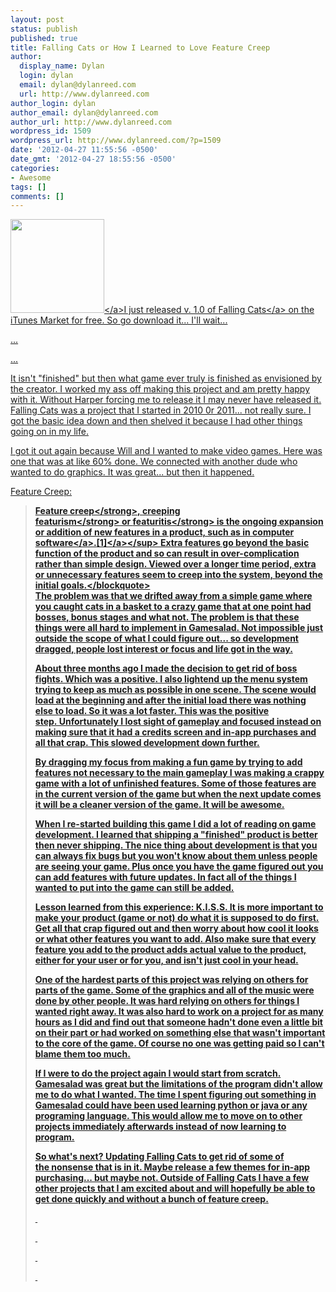 ```yaml
---
layout: post
status: publish
published: true
title: Falling Cats or How I Learned to Love Feature Creep
author:
  display_name: Dylan
  login: dylan
  email: dylan@dylanreed.com
  url: http://www.dylanreed.com
author_login: dylan
author_email: dylan@dylanreed.com
author_url: http://www.dylanreed.com
wordpress_id: 1509
wordpress_url: http://www.dylanreed.com/?p=1509
date: '2012-04-27 11:55:56 -0500'
date_gmt: '2012-04-27 18:55:56 -0500'
categories:
- Awesome
tags: []
comments: []
---
```

<p><a href="http:&#47;&#47;itunes.apple.com&#47;us&#47;app&#47;falling-cats&#47;id501160569?mt=8"><img class="alignleft size-thumbnail wp-image-1517" style="border-style: initial; border-color: initial; border-image: initial; border-width: 0px; margin: 0px;" title="falling-cats-512" src="http:&#47;&#47;www.dylanreed.com&#47;wp-content&#47;uploads&#47;2012&#47;04&#47;falling-cats-512-150x150.png" alt="" width="150" height="150" &#47;><&#47;a>I just released v. 1.0 of <a href="http:&#47;&#47;itunes.apple.com&#47;us&#47;app&#47;falling-cats&#47;id501160569?mt=8">Falling Cats<&#47;a> on the iTunes Market for free. So go download it... I'll wait...</p>
<p>...</p>
<p>...</p>
<p>It isn't "finished" but then what game ever truly is finished as envisioned by the creator. I worked my ass off making this project and am pretty happy with it. Without Harper forcing me to release it I may never have released it. Falling Cats was a project that I started in 2010 0r 2011... not really sure. I got the basic idea down and then shelved it because I had other things going on in my life.</p>
<p>I got it out again because Will and I wanted to make video games. Here was one that was at like 60% done. We connected with another dude who wanted to do graphics. It was great... but then it happened.</p>
<p>Feature Creep:</p>
<blockquote><p><strong>Feature creep<&#47;strong>,&nbsp;<strong>creeping featurism<&#47;strong>&nbsp;or&nbsp;<strong>featuritis<&#47;strong>&nbsp;is the ongoing expansion or addition of new features in a product, such as in&nbsp;<a title="Computer software" href="http:&#47;&#47;en.wikipedia.org&#47;wiki&#47;Computer_software">computer software<&#47;a>.<sup id="cite_ref-0"><a href="http:&#47;&#47;en.wikipedia.org&#47;wiki&#47;Feature_creep#cite_note-0">[1]<&#47;a><&#47;sup>&nbsp;Extra features go beyond the basic function of the product and so can result in over-complication rather than simple design. Viewed over a longer time period, extra or unnecessary features seem to creep into the system, beyond the initial goals.<&#47;blockquote><br />
The problem was that we drifted away from a simple game where you caught cats in a basket to a crazy game that at one point had bosses, bonus stages and what not. The problem is that these things were all hard to implement in Gamesalad. Not impossible just outside the scope of what I could figure out... so development dragged, people lost interest or focus and life got in the way.</p>
<p>About three months ago I made the decision to get rid of boss fights. Which was a positive. I also lightend up the menu system trying to keep as much as possible in one scene. The scene would load at the beginning and after the initial load there was nothing else to load. So it was a lot faster. This was the positive step.&nbsp;Unfortunately&nbsp;I lost sight of gameplay and focused instead on making sure that it had a credits screen and in-app purchases and all that crap. This slowed development down further.</p>
<p>By dragging my focus from making a fun game by trying to add features not necessary to the main gameplay I was making a crappy game with a lot of unfinished features. Some of those features are in the current version of the game but when the next update comes it will be a cleaner version of the game. It will be awesome.</p>
<p>When I re-started building this game I did a lot of reading on game development. I learned that shipping a "finished" product is better then never shipping. The nice thing about development is that you can always fix bugs but you won't know about them unless people are seeing your game. Plus once you have the game figured out you can add features with future updates. In fact all of the things I wanted to put into the game can still be added.</p>
<p>Lesson learned from this experience: K.I.S.S. It is more important to make your product (game or not) do what it is supposed to do first. Get all that crap figured out and then worry about how cool it looks or what other features you want to add. Also make sure that every feature you add to the product adds actual value to the product, either for your user or for you, and isn't just cool in your head.</p>
<p>One of the hardest parts of this project was relying on others for parts of the game. Some of the graphics and all of the music were done by other people. It was hard relying on others for things I wanted right away. It was also hard to work on a project for as many hours as I did and find out that someone hadn't done even a little bit on their part or had worked on something else that wasn't important to the core of the game. Of course no one was getting paid so I can't blame them too much.</p>
<p>If I were to do the project again I would start from scratch. Gamesalad was great but the limitations of the program didn't allow me to do what I wanted. The time I spent figuring out something in Gamesalad could have been used learning python or java or any programing language. This would allow me to move on to other projects&nbsp;immediately&nbsp;afterwards instead of now learning to program.</p>
<p>So what's next? Updating Falling Cats to get rid of some of the&nbsp;nonsense&nbsp;that is in it. Maybe release a few themes for in-app purchasing... but maybe not. Outside of Falling Cats I have a few other projects that I am excited about and will hopefully be able to get done quickly and without a bunch of feature creep.</p>
<p>&nbsp;</p>
<p>&nbsp;</p>
<p>&nbsp;</p>
<p>&nbsp;</p>
